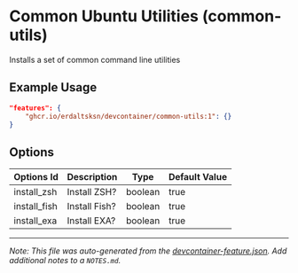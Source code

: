 

# Common Ubuntu Utilities (common-utils)

Installs a set of common command line utilities

## Example Usage

```json
"features": {
    "ghcr.io/erdaltsksn/devcontainer/common-utils:1": {}
}
```

## Options

| Options Id | Description | Type | Default Value |
|-----|-----|-----|-----|
| install_zsh | Install ZSH? | boolean | true |
| install_fish | Install Fish? | boolean | true |
| install_exa | Install EXA? | boolean | true |



---

_Note: This file was auto-generated from the [devcontainer-feature.json](https://github.com/erdaltsksn/devcontainer/blob/main/src/common-utils/devcontainer-feature.json).  Add additional notes to a `NOTES.md`._
